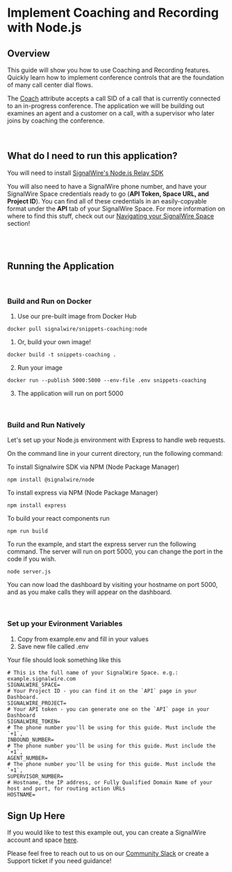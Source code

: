 # Implement Coaching and Recording with Node.js

## Overview

This guide will show you how to use Coaching and Recording features. Quickly learn how to implement conference controls that are the foundation of many call center dial flows. 

The [Coach](https://developer.signalwire.com/compatibility-api/reference/conference-noun#coaching-a-conference-call) attribute accepts a call SID of a call that is currently connected to an in-progress conference. The application we will be building out examines an agent and a customer on a call, with a supervisor who later joins by coaching the conference.

<br/>

## What do I need to run this application?

You will need to install [SignalWire's Node.js Relay SDK](https://docs.signalwire.com/topics/relay-sdk-nodejs/v2/#relay-sdk-for-node-js)

You will also need to have a SignalWire phone number, and have your SignalWire Space credentials ready to go (**API Token, Space URL, and Project ID**). You can find all of these credentials in an easily-copyable format under the **API** tab of your SignalWire Space. For more information on where to find this stuff, check out our [Navigating your SignalWire Space](doc:navigating-your-space) section!


<br/>
<br/>

## Running the Application
<br/>

### Build and Run on Docker

1. Use our pre-built image from Docker Hub 
```
docker pull signalwire/snippets-coaching:node
```

1. Or, build your own image!
```
docker build -t snippets-coaching .
```
2. Run your image
```
docker run --publish 5000:5000 --env-file .env snippets-coaching
```
3. The application will run on port 5000

<br/>

### Build and Run Natively

Let's set up your Node.js environment with Express to handle web requests.

On the command line in your current directory, run the following command:

To install Signalwire SDK via NPM (Node Package Manager)
```
npm install @signalwire/node
```
To install express via NPM (Node Package Manager)
```
npm install express
```

To build your react components run
```
npm run build
```

To run the example, and start the express server run the following command.
The server will run on port 5000, you can change the port in the code if you wish.
```
node server.js
```
You can now load the dashboard by visiting your hostname on port 5000, and as you make calls they will appear on the dashboard.

<br/>

### Set up your Evironment Variables

1. Copy from example.env and fill in your values
2. Save new file called .env

Your file should look something like this
```
# This is the full name of your SignalWire Space. e.g.: example.signalwire.com
SIGNALWIRE_SPACE=
# Your Project ID - you can find it on the `API` page in your Dashboard.
SIGNALWIRE_PROJECT=
# Your API token - you can generate one on the `API` page in your Dashboard
SIGNALWIRE_TOKEN=
# The phone number you'll be using for this guide. Must include the `+1`, 
INBOUND_NUMBER=
# The phone number you'll be using for this guide. Must include the `+1`, 
AGENT_NUMBER=
# The phone number you'll be using for this guide. Must include the `+1`, 
SUPERVISOR_NUMBER=
# Hostname, the IP address, or Fully Qualified Domain Name of your host and port, for routing action URLs
HOSTNAME=
```

## Sign Up Here

If you would like to test this example out, you can create a SignalWire account and space [here](https://m.signalwire.com/signups/new?s=1).

Please feel free to reach out to us on our [Community Slack](https://join.slack.com/t/signalwire-community/shared_invite/zt-sjagsni8-AYKmOMhP_1sVMvz9Ya_r0Q) or create a Support ticket if you need guidance!